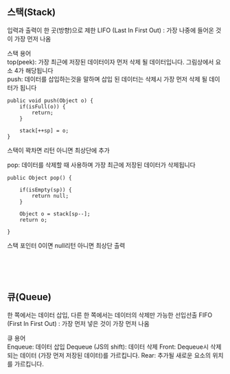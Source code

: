 ## 스택(Stack)

입력과 출력이 한 곳(방향)으로 제한
LIFO (Last In First Out) : 가장 나중에 들어온 것이 가장 먼저 나옴
                                                                                                                                                        
스택 용어<br/>
top(peek): 가장 최근에 저장된 데이터이자 먼저 삭제 될 데이터입니다. 그림상에서 요소 4가 해당됩니다<br/>
push: 데이터를 삽입하는것을 말하며 삽입 된 데이터는 삭제시 가장 먼저 삭제 될 데이터가 됩니다
``` 
public void push(Object o) {
    if(isFull(o)) {
        return;
    }
    
    stack[++sp] = o;
}
```
스택이 꽉차면 리턴
아니면 최상단에 추가<br/>

pop: 데이터를 삭제할 때 사용하며 가장 최근에 저장된 데이터가 삭제됩니다
``` 
public Object pop() {
    
    if(isEmpty(sp)) {
        return null;
    }
    
    Object o = stack[sp--];
    return o;
    
}
``` 
스택 포인터 0이면 null리턴
아니면 최상단 출력  

<br/><br/><br/>
  
## 큐(Queue)  

한 쪽에서는 데이터 삽입, 다른 한 쪽에서는 데이터의 삭제만 가능한 선입선출
FIFO (First In First Out) : 가장 먼저 넣은 것이 가장 먼저 나옴<br/>

큐 용어<br/>
Enqueue: 데이터 삽입
Dequeue (JS의 shift): 데이터 삭제
Front: Dequeue시 삭제되는 데이터 (가장 먼저 저장된 데이터)를 가르킵니다.
Rear: 추가될 새로운 요소의 위치를 가르킵니다.



